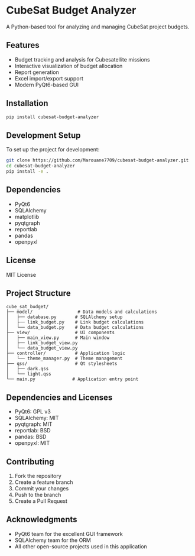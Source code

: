 # CubeSat Budget Analyzer

A Python-based tool for analyzing and managing CubeSat project budgets.

## Features

- Budget tracking and analysis for Cubesatellite missions
- Interactive visualization of budget allocation
- Report generation
- Excel import/export support
- Modern PyQt6-based GUI

## Installation

```bash
pip install cubesat-budget-analyzer
```

## Development Setup

To set up the project for development:

```bash
git clone https://github.com/Marouane7709/cubesat-budget-analyzer.git
cd cubesat-budget-analyzer
pip install -e .
```

## Dependencies

- PyQt6
- SQLAlchemy
- matplotlib
- pyqtgraph
- reportlab
- pandas
- openpyxl

## License

MIT License

## Project Structure

```
cube_sat_budget/
├── model/                 # Data models and calculations
│   ├── database.py       # SQLAlchemy setup
│   ├── link_budget.py    # Link budget calculations
│   └── data_budget.py    # Data budget calculations
├── view/                 # UI components
│   ├── main_view.py      # Main window
│   ├── link_budget_view.py
│   └── data_budget_view.py
├── controller/           # Application logic
│   └── theme_manager.py  # Theme management
├── qss/                  # Qt stylesheets
│   ├── dark.qss
│   └── light.qss
└── main.py              # Application entry point
```

## Dependencies and Licenses

- PyQt6: GPL v3
- SQLAlchemy: MIT
- pyqtgraph: MIT
- reportlab: BSD
- pandas: BSD
- openpyxl: MIT

## Contributing

1. Fork the repository
2. Create a feature branch
3. Commit your changes
4. Push to the branch
5. Create a Pull Request

## Acknowledgments

- PyQt6 team for the excellent GUI framework
- SQLAlchemy team for the ORM
- All other open-source projects used in this application 
